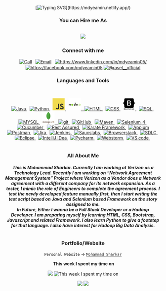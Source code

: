 <div align="center">
 
[![Typing SVG](https://readme-typing-svg.herokuapp.com?size=32&duration=4000&color=34385e&center=true&width=1000&lines=Hello,+This+is++Mohammad+Tofael+Kabir+Sharkar...;But,+You+can+also+call+me+a++Java+Lover...;Thank+You+so+much+for+visiting+My+Profile...)](https://mdyeamin.netlify.app/)

<!-- You can use + symbol or %20 to give a space between words -->
<!-- WE WILL chnage https://mdyeamin.netlify.app/ when we create profile -->
 <h3 align="center">You can Hire me As</h3> 
<!--  DS%20|%20Algorithms%20|%20OOP%20;  -->
<h2 align="center">
<a href="https://mdyeamin.netlify.app/"><img src="https://readme-typing-svg.herokuapp.com?lines=Software%20QA+Automation+Engineer+;Functional+Tester%20|%20API+Tester%20|%20Test+Analyst;Mobile+Automation+Engineer;SQE%20|%20SDET%20;&center=true&color=b1badb&width=500&height=50"></a>
</h2>
</div>

<h3 align="center">Connect with me</h3>
<p align="center">
  <a title = "347-653-7214" href="" target="blank"><img align="center" src="https://i.pinimg.com/originals/84/4e/8c/844e8cd4ab26c82286238471f0e5a901.png" alt="Call" height="40" width="40" /></a>
  &nbsp;
  <a title = "tofaelkabir@gmail.com"  href="" target="blank"><img align="center" src="https://mailmeteor.com/logos/assets/PNG/Gmail_Logo_256px.png" alt="Email" height="30" width="40" /></a>
  &nbsp;
<!-- Use your linkedin account url at href -->
<a title = "LinkedIn" href="https://www.linkedin.com/in/mdyeamin05/" target="blank"><img align="center" src="https://raw.githubusercontent.com/rahuldkjain/github-profile-readme-generator/master/src/images/icons/Social/linked-in-alt.svg" alt="https://www.linkedin.com/in/mdyeamin05/" height="30" width="40" /></a>
<a title = "Facebook" href="https://www.facebook.com/mohammad.t.sharkar" target="blank"><img align="center" src="https://raw.githubusercontent.com/rahuldkjain/github-profile-readme-generator/master/src/images/icons/Social/facebook.svg" alt="https://facebook.com/mdyeamin05" height="30" width="40" /></a>
<a title = "Twitter" href="" target="blank"><img align="center" src="https://raw.githubusercontent.com/rahuldkjain/github-profile-readme-generator/master/src/images/icons/Social/twitter.svg" alt="@rasel__official" height="30" width="40" /></a>
<!-- <a href="https://stackoverflow.com/users/16836780/md-yeamin" target="blank"><img align="center" src="https://raw.githubusercontent.com/rahuldkjain/github-profile-readme-generator/master/src/images/icons/Social/stack-overflow.svg" alt="16836780/md-yeamin" height="40" width="40" /></a> -->
<!-- <a href="https://medium.com/@coderyeamin" target="blank"><img align="center" src="https://raw.githubusercontent.com/rahuldkjain/github-profile-readme-generator/master/src/images/icons/Social/medium.svg" alt="@coderyeamin" height="30" width="40" /></a>
<a href="https://discord.gg/Md Yeamin#6366" target="blank"><img align="center" src="https://raw.githubusercontent.com/rahuldkjain/github-profile-readme-generator/master/src/images/icons/Social/discord.svg" alt="Md Yeamin#6366" height="30" width="40" /></a>
  <a href="https://www.youtube.com/c/raselofficialyoutube" target="blank"><img align="center" src="https://raw.githubusercontent.com/rahuldkjain/github-profile-readme-generator/master/src/images/icons/Social/youtube.svg" alt="raselofficialyoutube" height="30" width="40" /></a> -->
</p>

<h3 align="center">Languages and Tools</h3>
</br>
<p align="center">
  <!--Others-->
  <!-- Java  -->
  <a title = "Java" href="https://www.oracle.com/java/technologies/downloads/" target="_blank"> <img src="https://cdn-icons-png.flaticon.com/512/226/226777.png" alt="Java" height= "40" width="50"/> </a>
      &nbsp;
  <!-- Python -->
<a title = "Python" href="" target="_blank"> <img src="https://upload.wikimedia.org/wikipedia/commons/thumb/c/c3/Python-logo-notext.svg/1024px-Python-logo-notext.svg.png" alt="Python " height= "40" width="40"/> </a>
&nbsp;
  <!-- JS -->
  <a title = "JavaScript" href="" target="_blank"> <img src="https://raw.githubusercontent.com/devicons/devicon/master/icons/javascript/javascript-original.svg" alt="javascript" width="40" /> </a> 
  &nbsp; 
 <!-- NodeJS --> 
 <a href="" target="_blank"> <img src="https://raw.githubusercontent.com/devicons/devicon/master/icons/nodejs/nodejs-original-wordmark.svg" alt="nodejs" width="40" />
  &nbsp;
  <!-- HTML -->
  <a href="" target="_blank"> <img src="https://cdn-icons-png.flaticon.com/512/143/143655.png" alt="HTML" width="40" /> </a>
  &nbsp;
  <!-- CSS -->
  <a href="" target="_blank"> <img src="https://cdn4.iconfinder.com/data/icons/social-media-logos-6/512/121-css3-512.png" alt="CSS" width="40" /> </a>
  &nbsp;
   <!-- Bootstrap -->
  <a href="" target="_blank"> <img src="https://raw.githubusercontent.com/devicons/devicon/master/icons/bootstrap/bootstrap-plain-wordmark.svg" alt="bootstrap" width="40" /> </a>
  &nbsp;
  <!-- SQL  -->
  <a href="" target="_blank"> <img src="https://upload.wikimedia.org/wikipedia/en/thumb/6/68/Oracle_SQL_Developer_logo.svg/1200px-Oracle_SQL_Developer_logo.svg.png" alt="SQL" width="40"/> </a>
  &nbsp;
  <!-- MYSQL -->
  <a href="" target="_blank"> <img src="https://pngimg.com/uploads/mysql/mysql_PNG23.png" alt="MYSQL" width="40" /> </a>
  &nbsp;
 <!-- MongoDb -->
  </a> <a href="" target="_blank"> <img src="https://raw.githubusercontent.com/devicons/devicon/master/icons/mongodb/mongodb-original-wordmark.svg" alt="mongodb" width="40" /> 
  &nbsp; 
  <!-- git -->
  <a href="" target="_blank"> <img src="https://www.vectorlogo.zone/logos/git-scm/git-scm-icon.svg" alt="git" width="40" /> </a>
  &nbsp; 
  <!-- GitHub  -->
  <a href="" target="_blank"> <img src="https://cdn4.iconfinder.com/data/icons/iconsimple-logotypes/512/github-512.png" alt="GitHub" width="40"/> </a> 
  &nbsp;  
  <!--Maven-->
<a href="" target="_blank"> <img src="https://encrypted-tbn0.gstatic.com/images?q=tbn:ANd9GcRVJzOSI3AtkpYVLkOtbzVJry5wy83535JC2jEh_3og561Cui0BB1QWcz3xpTkWY-vFCXM&usqp=CAU" alt="Maven" width="40"/> </a>
&nbsp;
  <!-- Selenium_4  -->
<a href="" target="_blank"> <img src="https://upload.wikimedia.org/wikipedia/commons/thumb/d/d5/Selenium_Logo.png/1200px-Selenium_Logo.png" alt="Selenium_4 " width="40"/> </a>
&nbsp;
  <!-- Cucumber  -->
  <a href="" target="_blank"> <img src="https://seeklogo.com/images/C/cucumber-logo-D727C551CE-seeklogo.com.png" alt="Cucumber" width="40"/> </a>
  &nbsp;  
  <!-- Rest Assured  -->
   <a href="" target="_blank"> <img src="https://avatars.githubusercontent.com/u/19369327?s=280&v=4" alt="Rest Assured " width="40"/> </a>
   &nbsp;
  <!-- Karate Framework -->
<a href="" target="_blank"> <img src="https://upload.wikimedia.org/wikipedia/commons/thumb/f/f7/Karate_software_logo.svg/1200px-Karate_software_logo.svg.png" alt="Karate Framework " width="40"/> </a>
  &nbsp;
  <!-- Appium  -->
   <a href="" target="_blank"> <img src="https://cdn.testingbot.com/assets/integrations/appium-75e88eb18ca3b2ce63d641547ce06398c8ecd971ed17187c9134c8d205465f18.svg" alt="Appium" width="40"/> </a>
  <!-- Postman  -->
  <a href="" target="_blank"> <img src="https://seeklogo.com/images/P/postman-logo-F43375A2EB-seeklogo.com.png" alt="Postman" width="40"/> </a>
  &nbsp;
  <!-- Jira  -->
   <a href="" target="_blank"> <img src="https://symphony.com/wp-content/uploads/2020/12/sd-integrations-logo-jira.png" alt="Jira" width="40"/> </a>
   &nbsp;
   <!--Jenkins-->
<a href="" target="_blank"> <img src="https://wiki.jenkins-ci.org/JENKINS/attachments/2916393/57409617.png" alt="Jenkins" width="40"/> </a>
&nbsp;
  <!--Saucslabs-->
 <a href="" target="_blank"> <img src="https://res.cloudinary.com/crunchbase-production/image/upload/c_lpad,f_auto,q_auto:eco,dpr_1/v1479221701/v0d4moz4jx0wultjuxec.png" alt="Saucslabs" width="40"/> </a> 
 &nbsp; 
  <!-- Browserstack  -->
  <a href="" target="_blank"> <img src="https://cdn.freebiesupply.com/logos/large/2x/browserstack-logo-png-transparent.png" alt="Browserstack" width="40"/> </a>
  &nbsp;
  <!-- SDLC  -->
  <a href="" target="_blank"> <img src="https://t4.ftcdn.net/jpg/05/41/91/07/360_F_541910787_PROoPe5SAXpM1ZQbD0kJtXHDp1pjjfcV.jpg" alt="SDLC" width="40"/> </a>
  &nbsp;
  <!-- Eclipse  -->
<a href="" target="_blank"> <img src="https://cdn.freebiesupply.com/logos/large/2x/eclipse-11-logo-svg-vector.svg" alt="Eclipse" width="40"/> </a>
&nbsp;
  <!-- IntelliJ IDea -->
<a href="" target="_blank"> <img src="https://upload.wikimedia.org/wikipedia/commons/thumb/9/9c/IntelliJ_IDEA_Icon.svg/1200px-IntelliJ_IDEA_Icon.svg.png" alt="IntelliJ IDea " width="40"/> </a>
&nbsp;
<!-- Pycharm -->
<a href="" target="_blank"> <img src="https://upload.wikimedia.org/wikipedia/commons/thumb/1/1d/PyCharm_Icon.svg/512px-PyCharm_Icon.svg.png?20200803065702" alt="Pycharm " width="40"/> </a>
&nbsp;
<!-- Webstorm -->
<a href="" target="_blank"> <img src="https://upload.wikimedia.org/wikipedia/commons/thumb/c/c0/WebStorm_Icon.svg/1200px-WebStorm_Icon.svg.png" alt="Webstorm " width="40"/> </a>
&nbsp;
 <!-- VS code  -->
<a href="" target="_blank"> <img src="https://upload.wikimedia.org/wikipedia/commons/thumb/9/9a/Visual_Studio_Code_1.35_icon.svg/2048px-Visual_Studio_Code_1.35_icon.svg.png" alt="VS code " width="40"/> </a>
&nbsp;
  <!-- Hadoop -->
<!-- <a href="" target="_blank"> <img src="https://seeklogo.com/images/H/hadoop-logo-608148F581-seeklogo.com.png" alt="Hadoop " width="40"/> </a>
&nbsp; -->
</p> 

<div align="center">
<h1 align="center"></h1>  
<!-- <img width="105" height="105" src="" /> -->
<h3>All About Me</h3>
<!-- You can write at your own -->
<h5>  
This is Mohammad Sharkar. Currently I am working at Verizon as a Technology Lead. Recently I am working on “Network Agreement Management System” Project where Verizon as a Vendor does a Network agreement with a different company for its network expansion. As a tester, I mimic the role of Engineers to complete the agreement process. I test the newly developed feature manually first, then I start writing the test script based on Java and Selenium based Framework on the story assigned to me.
<br>
In Future, Either I wanna be a Full Stack Developer or a Hadoop Developer. I am preparing myself by learning HTML, CSS, Bootstrap, Javascript and related Framework. I also learn Python to give a footstep for that language. I also have interest for Hadoop Big Data Analysis.
</h5>
</div>

 <!--- Portfolio/Website --->  
  
<div align="center">
<h1 align="center"></h1>  
<!-- <img width="105" height="105" src="" /> -->
<h3>Portfolio/Website</h3>
   
  `Personal Website` -> <a href="https://mdyeamin.netlify.app/" target="_blank">`Mohammad Sharkar`</a>
  
<!--   <h3 align="center">
    my creation another website 
    </h2>
   
  `West More Land's` -> <a href="https://west-more-land-s.web.app/" target="_blank">`website`</a>|
  `frontend` -> <a href="https://github.com/mdyeamin/-niche-website-client-side" target="_blank">`Github code`</a>|
  `backend` -> <a href="https://github.com/mdyeamin/-niche-website-server-side" target="_blank">`Github code`</a>
   </br>

`Travel curios` -> <a href="https://travel-curiosity.web.app/" target="_blank">`website`</a>|
`frontend` -> <a href="https://github.com/mdyeamin/tourism-or-delivery-website-client-side" target="_blank">`Github code`</a>|
`backend` -> <a href="https://github.com/mdyeamin/tourism-or-delivery-website-server-side" target="_blank">`Github code`</a>

`Health Sense` -> <a href="https://health-sense-d3b2a.web.app/" target="_blank">`website`</a>|
`frontend` -> <a href="https://github.com/mdyeamin/-healthcare-react-firebase" target="_blank">`Github code`</a>| -->

  <!-- `backend` -> <a href="https://github.com/mdyeamin/-niche-website-server-side" target="_blank">`Github code`</a> -->

<!-- `Code Education` -> <a href="https://procodeeducation.netlify.app/" target="_blank">`website`</a>|
`frontend` -> <a href="https://github.com/mdyeamin/review-website-react" target="_blank">`Github code`</a>| 

  <div align="center">
<img height="40" src="img/152370900-69dce999-2e00-4227-9547-917fa1a4b06e.png" />
  </div> 

<hr> -->

<!-- most used language  -->
<div align="center">
<!-- <h1 align="center"></h1>   -->
<!-- <img width="105" height="105" src="" /> -->
<!-- <h3></h3> -->

&nbsp;**This week I spent my time on**

 <p align="center">
  <img width="420px" src="https://github-readme-stats.vercel.app/api/top-langs/?username=mdyeamin&hide=TeX&layout=compact&theme=radical&hide_border=true&bg_color=1F222E" />

<!-- wakatime  -->
<!--START_SECTION:waka-->

 <!-- ![md yeamin wakatime stats](https://wakatime.com/share/@mdyeamin/54d5a533-f4e7-46c1-979d-0342a1b4a0e5.svg)  -->

<img  width="420px" alt="This week I spent my time on" src="https://wakatime.com/share/@mdyeamin/de026aac-1367-42ce-b23e-5d840c3d2fef.svg">

</p>

<p align="center">
  <img width="420px" src="https://github-readme-stats.vercel.app/api?username=mdyeamin&count_private=true&show_icons=true&theme=material-palenight&hide_border=true&bg_color=1F222E" />
  <img width="420px" src="https://github-readme-streak-stats.herokuapp.com?user=mdyeamin&theme=material-palenight&hide_border=true&fire=C77800&ring=7C2AE8&background=1F222E" />
</p>
